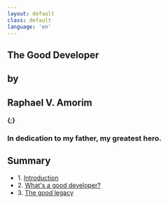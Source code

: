 ```yaml
---
layout: default
class: default
language: 'en'
---
```


<section class="main">
	<div class="content">
		<h1>The Good Developer</h1>
		<h2>by</h2>
		<h2>Raphael V. Amorim</h2>
		<h4 class="ico">{;}</h4>
	</div>
</section>

<section class="dedication">
	<div class="content">
		<h3>In dedication to my father, my greatest hero.</h3>
	</div>
</section>

<section class="summary">
	<div class="content">
		<h2>Summary</h2>
		<ul>
		<li>
			<span>1. <a href='introduction'>Introduction</a></span>
		</li>
		<li>
			<span>2. <a href='introduction'>What's a good developer?</a></span>
		</li>
		<li>
			<span>3. <a href='introduction'>The good legacy</a></span>
		</li>
	</div>
</section>

